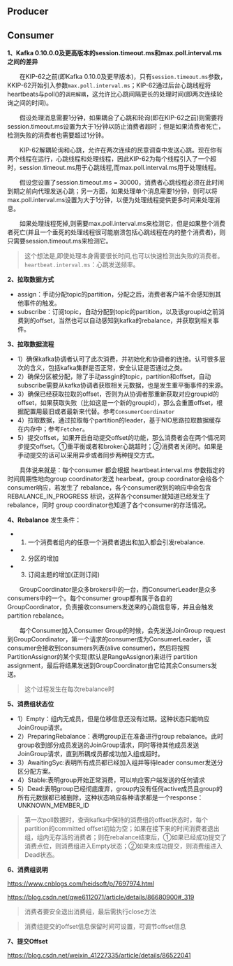 ## Producer


## Consumer
**1、Kafka 0.10.0.0及更高版本的session.timeout.ms和max.poll.interval.ms之间的差异**

&emsp;&emsp;在KIP-62之前(即Kafka 0.10.0及更早版本)，只有`session.timeout.ms`参数，KKIP-62开始引入参数`max.poll.interval.ms`；KIP-62通过后台心跳线程将heartbeats与poll()的`调用解耦`，这允许比心跳间隔更长的处理时间(即两次连续轮询之间的时间)。

&emsp;&emsp;假设处理消息需要1分钟，如果耦合了心跳和轮询(即在KIP-62之前)则需要将session.timeout.ms设置为大于1分钟以防止消费者超时；但是如果消费者死亡，检测失败的消费者也需要超过1分钟。

&emsp;&emsp;KIP-62解耦轮询和心跳，允许在两次连续的民意调查中发送心跳。现在你有两个线程在运行，心跳线程和处理线程，因此KIP-62为每个线程引入了一个超时，session.timeout.ms用于心跳线程,而max.poll.interval.ms用于处理线程。

&emsp;&emsp;假设您设置了session.timeout.ms = 30000，消费者心跳线程必须在此时间到期之前向代理发送心跳；另一方面，如果处理单个消息需要1分钟，则可以将max.poll.interval.ms设置为大于1分钟，以便为处理线程提供更多时间来处理消息。

&emsp;&emsp;如果处理线程死掉,则需要max.poll.interval.ms来检测它，但是如果整个消费者死亡(并且一个垂死的处理线程很可能崩溃包括心跳线程在内的整个消费者)，则只需要session.timeout.ms来检测它。

> 这个想法是,即使处理本身需要很长时间,也可以快速检测出失败的消费者。
> `heartbeat.interval.ms`：心跳发送频率。

**2、拉取数据方式**
- assign：手动分配topic的partition，分配之后，消费者客户端不会感知到其他事件的触发。
- subscribe：订阅topic，自动分配到topic的partition，以及该groupid之前消费到的offset，当然也可以自动感知到kafka的rebalance，并获取到相关事件。

**3、拉取数据流程**
- 1）确保kafka协调者认可了此次消费，并初始化和协调者的连接。认可很多层次的含义，包括kafka集群是否正常，安全认证是否通过之类。
- 2）确保分区被分配，除了手动assgin的topic，partition和offset，自动subscribe需要从kafka协调者获取相关元数据，也是发生重平衡事件的来源。
- 3）确保已经获取拉取的offset，否则为从协调者那重新获取对应groupid的offset，如果获取失败（比如这是一个新的groupid），那么会重置offset，根据配置用最旧或者最新来代替。参考`ConsumerCoordinator`
- 4）拉取数据，通过拉取每个partition的leader，基于NIO思路拉取数据缓存在内存中；参考`Fetcher`。
- 5）提交offset，如果开启自动提交offset的功能，那么消费者会在两个情况同步提交offset。①重平衡或者和broker心跳超时；②消费者关闭时。如果是手动提交的话可以采用异步或者同步两种提交方式。

&emsp;&emsp;具体说来就是：每个consumer 都会根据 heartbeat.interval.ms 参数指定的时间周期性地向group coordinator发送 hearbeat，group coordinator会给各个consumer响应，若发生了 rebalance，各个consumer收到的响应中会包含 REBALANCE_IN_PROGRESS 标识，这样各个consumer就知道已经发生了rebalance，同时 group coordinator也知道了各个consumer的存活情况。

**4、Rebalance**
发生条件：
- 1) 一个消费者组内的任意一个消费者退出和加入都会引发rebalance.
- 2) 分区的增加
- 3) 订阅主题的增加(正则订阅)

&emsp;&emsp;GroupCoordinator是众多brokers中的一台，而ConsumerLeader是众多consumers中的一个。每个consumer group都有属于各自的GroupCoordinator，负责接收consumers发送来的心跳信息等，并且会触发partition rebalance。

&emsp;&emsp;每个Consumer加入Consumer Group的时候，会先发送JoinGroup request到GroupCoordinator，第一个请求的consumer成为ConsumerLeader，该consumer会接收到consumers列表(alive consumer)，然后将按照PartitionAssignor的某个实现(默认是RangeAssignor)来进行 partition assignment，最后将结果发送到GroupCoordinator由它给其余Consumers发送。
> 这个过程发生在每次rebalance时

**5、消费组状态位**
- 1）Empty：组内无成员，但是位移信息还没有过期。这种状态只能响应JoinGroup请求。
- 2）PreparingRebalance：表明group正在准备进行group rebalance。此时group收到部分成员发送的JoinGroup请求，同时等待其他成员发送JoinGroup请求，直到所耦成员都成功加入组或超时。
- 3）AwaitingSyc:表明所有成员都已经加入组并等待leader consumer发送分区分配方案。
- 4）Stable:表明group开始正常消费，可以响应客户端发送的任何请求
- 5）Dead:表明group已经彻底废弃，group内没有任何active成员且group的所有元数据都已被删除，这种状态响应各种请求都是一个response： UNKNOWN_MEMBER_ID
> 第一次poll数据时，查询kafka中保持的消费组的offset状态时，每个partition的committed offset初始为空；如果在接下来的时间消费者退出组，组内无存活的消费者；则在rebalance结束后，①如果已经成功提交了消费点位，则消费组进入Empty状态；②如果未成功提交，则消费组进入Dead状态。

**6、消费组说明**

https://www.cnblogs.com/heidsoft/p/7697974.html

https://blog.csdn.net/qwe6112071/article/details/86680900#_319

> 消费者要安全退出消费组，最后需执行close方法

> 消费组提交的offset信息保留时间可设置，可调节offset信息

**7、提交Offset**

https://blog.csdn.net/weixin_41227335/article/details/86522041
